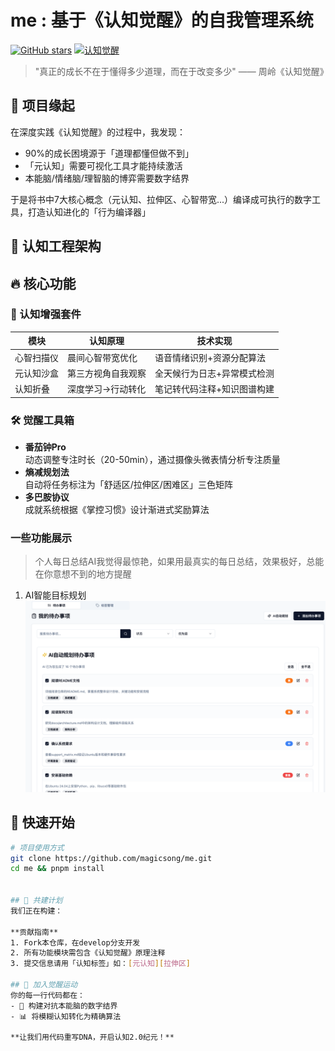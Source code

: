 # me : 基于《认知觉醒》的自我管理系统

[![GitHub stars](https://img.shields.io/github/stars/magicsong/me?style=social)](https://github.com/magicsong/me/stargazers)
[![认知觉醒](https://img.shields.io/badge/理论支撑-《认知觉醒》-orange)](https://book.douban.com/subject/35193035/)

> "真正的成长不在于懂得多少道理，而在于改变多少" —— 周岭《认知觉醒》

## 🌟 项目缘起
在深度实践《认知觉醒》的过程中，我发现：
- 90%的成长困境源于「道理都懂但做不到」
- 「元认知」需要可视化工具才能持续激活
- 本能脑/情绪脑/理智脑的博弈需要数字结界

于是将书中7大核心概念（元认知、拉伸区、心智带宽...）编译成可执行的数字工具，打造认知进化的「行为编译器」

## 🧠 认知工程架构

## 🔥 核心功能
### 🎯 认知增强套件
| 模块       | 认知原理                 | 技术实现                          |
|------------|--------------------------|-----------------------------------|
| 心智扫描仪 | 晨间心智带宽优化         | 语音情绪识别+资源分配算法         |
| 元认知沙盒 | 第三方视角自我观察       | 全天候行为日志+异常模式检测        |
| 认知折叠   | 深度学习->行动转化       | 笔记转代码注释+知识图谱构建        |

### 🛠️ 觉醒工具箱
- **番茄钟Pro**  
  动态调整专注时长（20-50min），通过摄像头微表情分析专注质量
- **熵减规划法**  
  自动将任务标注为「舒适区/拉伸区/困难区」三色矩阵
- **多巴胺协议**  
  成就系统根据《掌控习惯》设计渐进式奖励算法

### 一些功能展示
> 个人每日总结AI我觉得最惊艳，如果用最真实的每日总结，效果极好，总能在你意想不到的地方提醒
1. AI智能目标规划
  ![](./docs/img/ai_todo.jpg)
## 🚀 快速开始
```bash
# 项目使用方式
git clone https://github.com/magicsong/me.git
cd me && pnpm install


## 🌱 共建计划
我们正在构建：

**贡献指南**  
1. Fork本仓库，在develop分支开发
2. 所有功能模块需包含《认知觉醒》原理注释
3. 提交信息请用「认知标签」如：[元认知][拉伸区]

## 📮 加入觉醒运动
你的每一行代码都在：
- 🔄 构建对抗本能脑的数字结界
- 📊 将模糊认知转化为精确算法

**让我们用代码重写DNA，开启认知2.0纪元！**